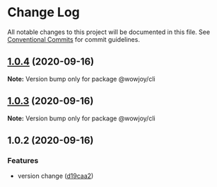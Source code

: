 # Change Log

All notable changes to this project will be documented in this file.
See [Conventional Commits](https://conventionalcommits.org) for commit guidelines.

## [1.0.4](https://github.com/wow-joy/wowjoy/compare/@wowjoy/cli@1.0.3...@wowjoy/cli@1.0.4) (2020-09-16)

**Note:** Version bump only for package @wowjoy/cli





## [1.0.3](https://github.com/wow-joy/wowjoy/compare/@wowjoy/cli@1.0.2...@wowjoy/cli@1.0.3) (2020-09-16)

**Note:** Version bump only for package @wowjoy/cli





## 1.0.2 (2020-09-16)


### Features

* version change ([d19caa2](https://github.com/wow-joy/wowjoy/commit/d19caa2de8f3c101291be5a52164921c259b2cdb))
